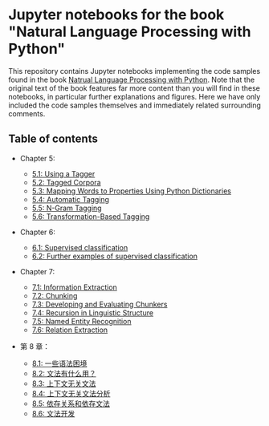 # Jupyter notebooks for the book "Natural Language Processing with Python"

This repository contains Jupyter notebooks implementing the code samples found in the book [Natrual Language Processing with Python](https://www.nltk.org/book/). Note that the original text of the book features far more content than you will find in these notebooks, in particular further explanations and figures. Here we have only included the code samples themselves and immediately related surrounding comments.

## Table of contents

* Chapter 5:
    * [5.1: Using a Tagger](http://nbviewer.jupyter.org/github/pen-x/natural-language-processing-with-python/blob/master/5.1-using-a-tagger.ipynb)
    * [5.2: Tagged Corpora](http://nbviewer.jupyter.org/github/pen-x/natural-language-processing-with-python/blob/master/5.2-tagged-corpora.ipynb)
    * [5.3: Mapping Words to Properties Using Python Dictionaries](http://nbviewer.jupyter.org/github/pen-x/natural-language-processing-with-python/blob/master/5.3-mapping-words-to-properties-using-python-dictionaries.ipynb)
    * [5.4: Automatic Tagging](http://nbviewer.jupyter.org/github/pen-x/natural-language-processing-with-python/blob/master/5.4-automatic-tagging.ipynb)
    * [5.5: N-Gram Tagging](http://nbviewer.jupyter.org/github/pen-x/natural-language-processing-with-python/blob/master/5.5-n-gram-tagging.ipynb)
    * [5.6: Transformation-Based Tagging](http://nbviewer.jupyter.org/github/pen-x/natural-language-processing-with-python/blob/master/5.6-transformation-based-tagging.ipynb)
  
* Chapter 6:
    * [6.1: Supervised classification](http://nbviewer.jupyter.org/github/pen-x/natural-language-processing-with-python/blob/master/6.1-supervised-classification.ipynb)
    * [6.2: Further examples of supervised classification](http://nbviewer.jupyter.org/github/pen-x/natural-language-processing-with-python/blob/master/6.2-further-examples-of-supervised-classification.ipynb#)

* Chapter 7:
    * [7.1: Information Extraction](http://nbviewer.jupyter.org/github/pen-x/natural-language-processing-with-python/blob/master/7.1-information-extraction.ipynb)
    * [7.2: Chunking](http://nbviewer.jupyter.org/github/pen-x/natural-language-processing-with-python/blob/master/7.2-chunking.ipynb)
    * [7.3: Developing and Evaluating Chunkers](http://nbviewer.jupyter.org/github/pen-x/natural-language-processing-with-python/blob/master/7.3-developing-and-evaluating-chunkers.ipynb)
    * [7.4: Recursion in Linguistic Structure](http://nbviewer.jupyter.org/github/pen-x/natural-language-processing-with-python/blob/master/7.4-recursion-in-linguistic-structure.ipynb)
    * [7.5: Named Entity Recognition](http://nbviewer.jupyter.org/github/pen-x/natural-language-processing-with-python/blob/master/7.5-named-entity-recognition.ipynb)
    * [7.6: Relation Extraction](http://nbviewer.jupyter.org/github/pen-x/natural-language-processing-with-python/blob/master/7.6-relation-extraction.ipynb)

* 第 8 章：
    * [8.1: 一些语法困境](http://nbviewer.jupyter.org/github/pen-x/natural-language-processing-with-python/blob/master/8.1-some-grammatical-dilemmas.ipynb)
    * [8.2: 文法有什么用？](http://nbviewer.jupyter.org/github/pen-x/natural-language-processing-with-python/blob/master/8.2-whats-the-use-of-syntax.ipynb)
    * [8.3: 上下文无关文法](http://nbviewer.jupyter.org/github/pen-x/natural-language-processing-with-python/blob/master/8.3-context-free-grammar.ipynb)
    * [8.4: 上下文无关文法分析](http://nbviewer.jupyter.org/github/pen-x/natural-language-processing-with-python/blob/master/8.4-parsing-with-context-free-grammar.ipynb)
    * [8.5: 依存关系和依存文法](http://nbviewer.jupyter.org/github/pen-x/natural-language-processing-with-python/blob/master/8.5-dependencies-and-dependency-grammar.ipynb)
    * [8.6: 文法开发](http://nbviewer.jupyter.org/github/pen-x/natural-language-processing-with-python/blob/master/8.6-grammar-development.ipynb)
